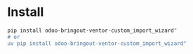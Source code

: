 # Install

```bash
pip install odoo-bringout-ventor-custom_import_wizard"
# or
uv pip install odoo-bringout-ventor-custom_import_wizard"
```
